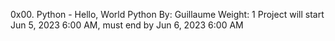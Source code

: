 0x00. Python - Hello, World
Python
 By: Guillaume
 Weight: 1
 Project will start Jun 5, 2023 6:00 AM, must end by Jun 6, 2023 6:00 AM
